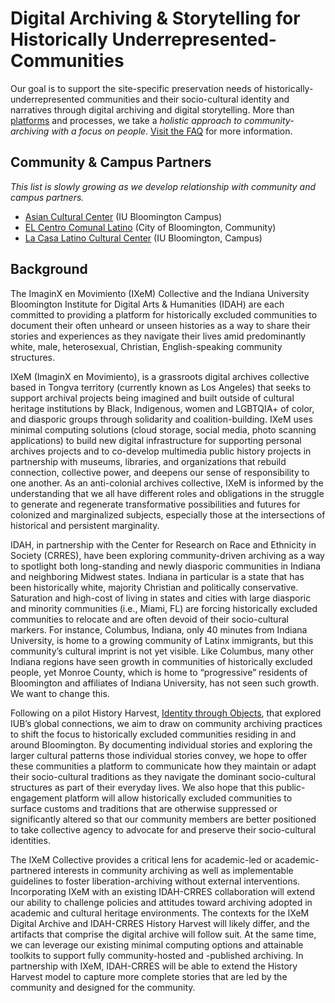 # Digital Archiving & Storytelling for Historically Underrepresented-Communities

Our goal is to support the site-specific preservation needs of historically-underrepresented communities and their socio-cultural identity and narratives through digital archiving and digital storytelling. More than [platforms](https://github.com/idahatiu/idahatiu.github.io) and processes, we take a *holistic approach to community-archiving with a focus on people*. [Visit the FAQ](https://github.com/mdalmau/community-archiving-toolkit/blob/main/faq.md) for more information.

## Community & Campus Partners
_This list is slowly growing as we develop relationship with community and campus partners._

* [Asian Cultural Center](https://asianresource.indiana.edu/) (IU Bloomington Campus)
* [EL Centro Comunal Latino](http://www.elcentrocomunal.com) (City of Bloomington, Community)
* [La Casa Latino Cultural Center](https://lacasa.indiana.edu/) (IU Bloomington, Campus)

## Background
The ImaginX en Movimiento (IXeM) Collective and the Indiana University Bloomington Institute for Digital Arts & Humanities (IDAH) are each committed to providing a platform for historically excluded communities to document their often unheard or unseen histories as a way to share their stories and experiences as they navigate their lives amid predominantly white, male, heterosexual, Christian, English-speaking community structures.  

IXeM (ImaginX en Movimiento), is a grassroots digital archives collective based in Tongva territory (currently known as Los Angeles) that seeks to support archival projects being imagined and built outside of cultural heritage institutions by Black, Indigenous, women and LGBTQIA+ of color, and diasporic groups through solidarity and coalition-building. IXeM uses minimal computing solutions (cloud storage, social media, photo scanning applications) to build new digital infrastructure for supporting personal archives projects and to co-develop multimedia public history projects in partnership with museums, libraries, and organizations that rebuild connection, collective power, and deepens our sense of responsibility to one another. As an anti-colonial archives collective, IXeM is informed by the understanding that we all have different roles and obligations in the struggle to generate and regenerate transformative possibilities and futures for colonized and marginalized subjects, especially those at the intersections of historical and persistent marginality. 

IDAH, in partnership with the Center for Research on Race and Ethnicity in Society (CRRES), have been exploring community-driven archiving as a way to spotlight both long-standing and newly diasporic communities in Indiana and neighboring Midwest states. Indiana in particular is a state that has been historically white, majority Christian and politically conservative. Saturation and high-cost of living in states and cities with large diasporic and minority communities (i.e., Miami, FL) are forcing historically excluded communities to relocate and are often devoid of their socio-cultural markers. For instance, Columbus, Indiana, only 40 minutes from Indiana University, is home to a growing community of Latinx immigrants, but this community’s cultural imprint is not yet visible. Like Columbus, many other Indiana regions have seen growth in communities of historically excluded people, yet Monroe County, which is home to “progressive” residents of Bloomington and affiliates of Indiana University, has not seen such growth. We want to change this.  

Following on a pilot History Harvest, [Identity through Objects](https://historyharvest.indiana.edu/Fall2019/), that explored IUB’s global connections, we aim to draw on community archiving practices to shift the focus to historically excluded communities residing in and around Bloomington. By documenting individual stories and exploring the larger cultural patterns those individual stories convey, we hope to offer these communities a platform to communicate how they maintain or adapt their socio-cultural traditions as they navigate the dominant socio-cultural structures as part of their everyday lives. We also hope that this public-engagement platform will allow historically excluded communities to surface customs and traditions that are otherwise suppressed or significantly altered so that our community members are better positioned to take collective agency to advocate for and preserve their socio-cultural identities.       

The IXeM Collective provides a critical lens for academic-led or academic-partnered interests in community archiving as well as implementable guidelines to foster liberation-archiving without external interventions. Incorporating IXeM with an existing IDAH-CRRES collaboration will extend our ability to challenge policies and attitudes toward archiving adopted in academic and cultural heritage environments. The contexts for the IXeM Digital Archive and IDAH-CRRES History Harvest will likely differ, and the artifacts that comprise the digital archive will follow suit. At the same time, we can leverage our existing minimal computing options and attainable toolkits to support fully community-hosted and -published archiving. In partnership with IXeM, IDAH-CRRES will be able to extend the History Harvest model to capture more  complete stories that are led by the community and designed for the community.   


